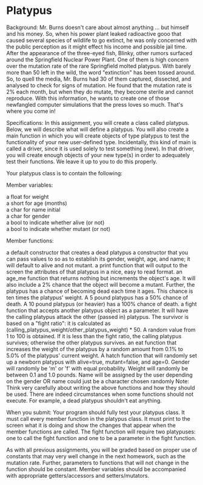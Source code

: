 # Platypus
Background: Mr. Burns doesn't care about almost anything ... but himself and his money. So, when his power plant leaked radioactive gooo that caused several species of wildlife to go extinct, he was only concerned with the public perception as it might effect his income and possible jail time. After the appearance of the three-eyed fish, Blinky, other rumors surfaced around the Springfield Nuclear Power Plant. One of them is high concern over the mutation rate of the rare Springfield molted platypus. With barely more than 50 left in the wild, the word "extinction" has been tossed around. So, to quell the media, Mr. Burns had 30 of them captured, dissected, and analysed to check for signs of mutation. He found that the mutation rate is 2% each month, but when they do mutate, they become sterile and cannot reproduce. With this information, he wants to create one of those newfangled computer simulations that the press loves so much. That's where you come in!

Specifications: In this assignment, you will create a class called platypus. Below, we will describe what will define a platypus. You will also create a main function in which you will create objects of type platypus to test the functionality of your new user-defined type. Incidentally, this kind of main is called a driver, since it is used solely to test something (new). In that driver, you will create enough objects of your new type(s) in order to adequately test their functions. We leave it up to you to do this properly.

Your platypus class is to contain the following:

Member variables:

a float for weight                                                                                                   
a short for age (months)                                                                                                   
a char for name initial                                                                                                   
a char for gender                                                                                                   
a bool to indicate whether alive (or not)                                                                                                   
a bool to indicate whether mutant (or not)                                                                                                   

Member functions:

a default constructor that creates a dead platypus
a constructor that you can pass values to so as to establish its gender, weight, age, and name; it will default to alive and not mutant.
a print function that will output to the screen the attributes of that platypus in a nice, easy to read format.
an age_me function that returns nothing but increments the object's age. It will also include a 2% chance that the object will become a mutant. Further, the platypus has a chance of becoming dead each time it ages. This chance is ten times the platypus' weight. A 5 pound platypus has a 50% chance of death. A 10 pound platypus (or heavier) has a 100% chance of death.
a fight function that accepts another platypus object as a parameter. It will have the calling platypus attack the other (passed in) platypus. The survivor is based on a "fight ratio": it is calculated as (calling_platypus_weight/other_platypus_weight) * 50. A random value from 1 to 100 is obtained. If it is less than the fight ratio, the calling platypus survives; otherwise the other platypus survives.
an eat function that increases the weight of the platypus by a random amount from 0.1% to 5.0% of the platypus' current weight.
A hatch function that will randomly set up a newborn platypus with alive=true, mutant=false, and age=0. Gender will randomly be 'm' or 'f' with equal probability. Weight will randomly be between 0.1 and 1.0 pounds. Name will be assigned by the user depending on the gender OR name could just be a character chosen randomly
Note: Think very carefully about writing the above functions and how they should be used. There are indeed circumstances when some functions should not execute. For example, a dead platypus shouldn't eat anything.

When you submit: Your program should fully test your platypus class. It must call every member function in the platypus class. It must print to the screen what it is doing and show the changes that appear when the member functions are called. The fight function will require two platypuses: one to call the fight function and one to be a parameter in the fight function.

As with all previous assignments, you will be graded based on proper use of constants that may very well change in the next homework, such as the mutation rate. Further, parameters to functions that will not change in the function should be constant. Member variables should be accompanied with appropriate getters/accessors and setters/mutators.

